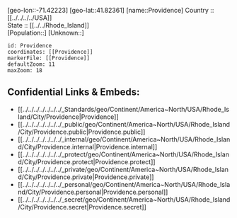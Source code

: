 ﻿---
location: [41.82361,-71.42223] 
mapzoom: [7,12] 
mapmarker: city 
type: City
tags:
- geo/City


SpocWebEntityId: 36105
isDeleted: false
confidential: public

---
[geo-lon::-71.42223] 
[geo-lat::41.82361] 
[name::Providence] 
Country :: [[../../../../USA]]  
State :: [[../../Rhode_Island]]  
[Population::] 
[Unknown::] 


```leaflet
id: Providence
coordinates: [[Providence]] 
markerFile: [[Providence]] 
defaultZoom: 11 
maxZoom: 18
```


## Confidential Links & Embeds: 
- [[../../../../../../../_Standards/geo/Continent/America~North/USA/Rhode_Island/City/Providence|Providence]] 
- [[../../../../../../../_public/geo/Continent/America~North/USA/Rhode_Island/City/Providence.public|Providence.public]] 
- [[../../../../../../../_internal/geo/Continent/America~North/USA/Rhode_Island/City/Providence.internal|Providence.internal]] 
- [[../../../../../../../_protect/geo/Continent/America~North/USA/Rhode_Island/City/Providence.protect|Providence.protect]] 
- [[../../../../../../../_private/geo/Continent/America~North/USA/Rhode_Island/City/Providence.private|Providence.private]] 
- [[../../../../../../../_personal/geo/Continent/America~North/USA/Rhode_Island/City/Providence.personal|Providence.personal]] 
- [[../../../../../../../_secret/geo/Continent/America~North/USA/Rhode_Island/City/Providence.secret|Providence.secret]] 
